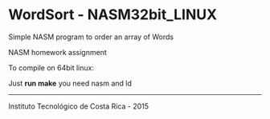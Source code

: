 # WordSort - NASM32bit_LINUX
Simple NASM program to order an array of Words

NASM homework assignment

To compile on 64bit linux:

Just **run make** you need nasm and ld

----

Instituto Tecnológico de Costa Rica - 2015
